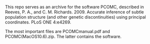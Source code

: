This repo serves as an archive for the software PCOMC, described in Reeves, P. A., and C. M. Richards. 2009. Accurate inference of subtle population structure (and other genetic discontinuities) using principal coordinates. PLoS ONE 4:e4269.

The most important files are PCOMCmanual.pdf and PCOMC(MacOS10.6).zip.  The latter contains the software.
